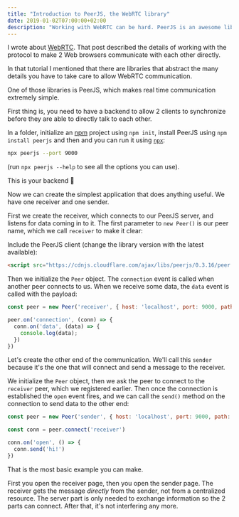 ```yaml
---
title: "Introduction to PeerJS, the WebRTC library"
date: 2019-01-02T07:00:00+02:00
description: "Working with WebRTC can be hard. PeerJS is an awesome library that makes WebRTC easier"
---
```


I wrote about [WebRTC](/webrtc/). That post described the details of working with the protocol to make 2 Web browsers communicate with each other directly.

In that tutorial I mentioned that there are libraries that abstract the many details you have to take care to allow WebRTC communication.

One of those libraries is PeerJS, which makes real time communication extremely simple.

First thing is, you need to have a backend to allow 2 clients to synchronize before they are able to directly talk to each other.

In a folder, initialize an [npm](/npm/) project using `npm init`, install PeerJS using `npm install peerjs` and then and you can run it using [`npx`](/npx/):

```bash
npx peerjs --port 9000
```

(run `npx peerjs --help` to see all the options you can use).

This is your backend 🙂

Now we can create the simplest application that does anything useful. We have one receiver and one sender.

First we create the receiver, which connects to our PeerJS server, and listens for data coming in to it. The first parameter to `new Peer()` is our peer name, which we call `receiver` to make it clear:

Include the PeerJS client (change the library version with the latest available):

```html
<script src="https://cdnjs.cloudflare.com/ajax/libs/peerjs/0.3.16/peer.min.js"></script>
```

Then we initialize the `Peer` object. The `connection` event is called when another peer connects to us. When we receive some data, the `data` event is called with the payload:

```js
const peer = new Peer('receiver', { host: 'localhost', port: 9000, path: '/' })

peer.on('connection', (conn) => {
  conn.on('data', (data) => {
    console.log(data);
  })
})
```

Let's create the other end of the communication. We'll call this `sender` because it's the one that will connect and send a message to the receiver.

We initialize the `Peer` object, then we ask the peer to connect to the `receiver` peer, which we registered earlier. Then once the connection is established the `open` event fires, and we can call the `send()` method on the connection to send data to the other end:

```js
const peer = new Peer('sender', { host: 'localhost', port: 9000, path: '/' })

const conn = peer.connect('receiver')

conn.on('open', () => {
  conn.send('hi!')
})
```

That is the most basic example you can make.

First you open the receiver page, then you open the sender page. The receiver gets the message *directly* from the sender, not from a centralized resource. The server part is only needed to exchange information so the 2 parts can connect. After that, it's not interfering any more.